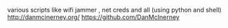 various scripts like wifi jammer , net creds and all (using python and shell)
http://danmcinerney.org/
https://github.com/DanMcInerney
